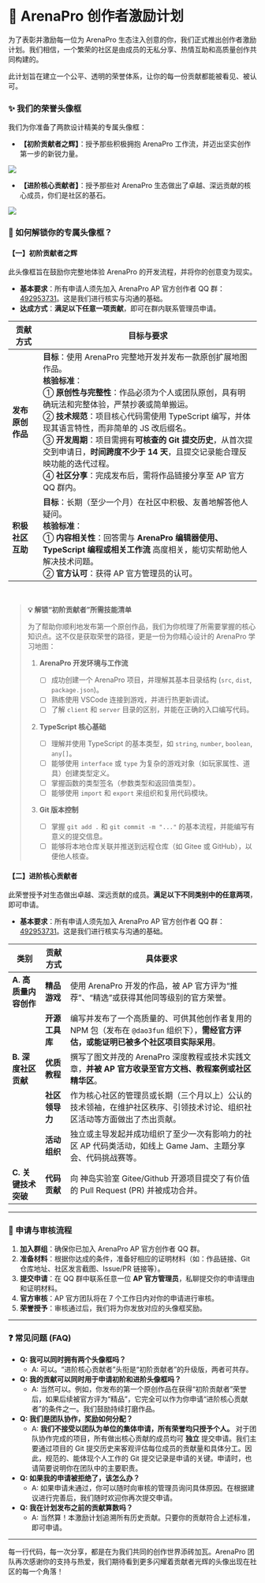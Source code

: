 # 🌟 ArenaPro 创作者激励计划

为了表彰并激励每一位为 ArenaPro 生态注入创意的你，我们正式推出创作者激励计划。我们相信，一个繁荣的社区是由成员的无私分享、热情互助和高质量创作共同构建的。

此计划旨在建立一个公平、透明的荣誉体系，让你的每一份贡献都能被看见、被认可。

### ✨ 我们的荣誉头像框

我们为你准备了两款设计精美的专属头像框：

- **【初阶贡献者之辉】**：授予那些积极拥抱 ArenaPro 工作流，并迈出坚实创作第一步的新锐力量。

![](/QQ20250710-130705.png)

- **【进阶核心贡献者】**：授予那些对 ArenaPro 生态做出了卓越、深远贡献的核心成员，你们是社区的基石。

![](/QQ20250710-130641.png)

### 🎯 如何解锁你的专属头像框？

#### **【一】初阶贡献者之辉**

此头像框旨在鼓励你完整地体验 ArenaPro 的开发流程，并将你的创意变为现实。

- **基本要求**：所有申请人须先加入 ArenaPro AP 官方创作者 QQ 群：[492953731](https://qm.qq.com/cgi-bin/qm/qr?authKey=LteV6YzMX0xKmrQSp8%2BaNi6YUdonwyVMc44npCKlNymwnoWVZBmG5Y4S4N9RwxEP&k=JeZQYLLnherYW6pGlbODkErutSmbkzr-&noverify=0)。这是我们进行核实与沟通的基础。
- **达成方式**：**满足以下任意一项贡献**，即可在群内联系管理员申请。

| 贡献方式         | 目标与要求                                                                                                                                                                                                                                                                                                                                                                                                                                                                                             |
| ---------------- | ------------------------------------------------------------------------------------------------------------------------------------------------------------------------------------------------------------------------------------------------------------------------------------------------------------------------------------------------------------------------------------------------------------------------------------------------------------------------------------------------------ |
| **发布原创作品** | **目标**：使用 ArenaPro 完整地开发并发布一款原创扩展地图作品。<br/>**核验标准**：<br/>① **原创性与完整性**：作品必须为个人或团队原创，具有明确玩法和完整体验，严禁抄袭或简单搬运。<br/>② **技术规范**：项目核心代码需使用 TypeScript 编写，并体现其语言特性，而非简单的 JS 改后缀名。<br/>③ **开发周期**：项目需拥有**可核查的 Git 提交历史**，从首次提交到申请日，**时间跨度不少于 14 天**，且提交记录能合理反映功能的迭代过程。<br/>④ **社区分享**：完成发布后，需将作品链接分享至 AP 官方 QQ 群内。 |
| **积极社区互助** | **目标**：长期（至少一个月）在社区中积极、友善地解答他人疑问。<br/>**核验标准**：<br/>① **内容相关性**：回答需与 **ArenaPro 编辑器使用、TypeScript 编程或相关工作流** 高度相关，能切实帮助他人解决技术问题。<br/>② **官方认可**：获得 AP 官方管理员的认可。                                                                                                                                                                                                                                            |

<br/>

> **💡 解锁“初阶贡献者”所需技能清单**
>
> 为了帮助你顺利地发布第一个原创作品，我们为你梳理了所需要掌握的核心知识点。这不仅是获取荣誉的路径，更是一份为你精心设计的 ArenaPro 学习地图：
>
> 1.  **ArenaPro 开发环境与工作流**
>
>     - [ ] 成功创建一个 ArenaPro 项目，并理解其基本目录结构 (`src`, `dist`, `package.json`)。
>     - [ ] 熟练使用 VSCode 连接到游戏，并进行热更新调试。
>     - [ ] 了解 `client` 和 `server` 目录的区别，并能在正确的入口编写代码。
>
> 2.  **TypeScript 核心基础**
>
>     - [ ] 理解并使用 TypeScript 的基本类型，如 `string`, `number`, `boolean`, `any[]`。
>     - [ ] 能够使用 `interface` 或 `type` 为复杂的游戏对象（如玩家属性、道具）创建类型定义。
>     - [ ] 掌握函数的类型签名（参数类型和返回值类型）。
>     - [ ] 能够使用 `import` 和 `export` 来组织和复用代码模块。
>
> 3.  **Git 版本控制**
>     - [ ] 掌握 `git add .` 和 `git commit -m "..."` 的基本流程，并能编写有意义的提交信息。
>     - [ ] 能够将本地仓库关联并推送到远程仓库（如 Gitee 或 GitHub），以便他人核查。

#### **【二】进阶核心贡献者**

此荣誉授予对生态做出卓越、深远贡献的成员。**满足以下不同类别中的任意两项**，即可申请。

- **基本要求**：所有申请人须先加入 ArenaPro AP 官方创作者 QQ 群：[492953731](https://qm.qq.com/cgi-bin/qm/qr?authKey=LteV6YzMX0xKmrQSp8%2BaNi6YUdonwyVMc44npCKlNymwnoWVZBmG5Y4S4N9RwxEP&k=JeZQYLLnherYW6pGlbODkErutSmbkzr-&noverify=0)。这是我们进行核实与沟通的基础。

| 类别                  | 贡献方式       | 具体要求                                                                                                                                |
| --------------------- | -------------- | --------------------------------------------------------------------------------------------------------------------------------------- |
| **A. 高质量内容创作** | **精品游戏**   | 使用 ArenaPro 开发的作品，被 AP 官方评为“推荐”、“精选”或获得其他同等级别的官方荣誉。                                                    |
|                       | **开源工具库** | 编写并发布了一个高质量的、可供其他创作者复用的 NPM 包（发布在 `@dao3fun` 组织下），**需经官方评估，或能证明已被多个社区项目实际采用**。 |
| **B. 深度社区贡献**   | **优质教程**   | 撰写了图文并茂的 ArenaPro 深度教程或技术实践文章，**并被 AP 官方收录至官方文档、教程案例或社区精华区**。                                |
|                       | **社区领导力** | 作为核心社区的管理员或长期（三个月以上）公认的技术领袖，在维护社区秩序、引领技术讨论、组织社区活动等方面做出了杰出贡献。                |
|                       | **活动组织**   | 独立或主导发起并成功组织了至少一次有影响力的社区 AP 代码类活动，如线上 Game Jam、主题分享会、代码挑战赛等。                             |
| **C. 关键技术突破**   | **代码贡献**   | 向 神岛实验室 Gitee/Github 开源项目提交了有价值的 Pull Request (PR) 并被成功合并。                                                      |

---

### 🚀 申请与审核流程

1.  **加入群组**：确保你已加入 ArenaPro AP 官方创作者 QQ 群。
2.  **准备材料**：根据你达成的条件，准备好相应的证明材料（如：作品链接、Git 仓库地址、社区发言截图、Issue/PR 链接等）。
3.  **提交申请**：在 QQ 群中联系任意一位 **AP 官方管理员**，私聊提交你的申请理由和证明材料。
4.  **官方审核**：AP 官方团队将在 7 个工作日内对你的申请进行审核。
5.  **荣誉授予**：审核通过后，我们将为你发放对应的头像框奖励。

---

### ❓ 常见问题 (FAQ)

- **Q: 我可以同时拥有两个头像框吗？**
  - A: 可以。“进阶核心贡献者”头衔是“初阶贡献者”的升级版，两者可共存。
- **Q: 我的贡献可以同时用于申请初阶和进阶头像框吗？**
  - A: 当然可以。例如，你发布的第一个原创作品在获得“初阶贡献者”荣誉后，如果后续被官方评为“精品”，它完全可以作为你申请“进阶核心贡献者”的条件之一。我们鼓励持续打磨作品。
- **Q: 我们是团队协作，奖励如何分配？**
  - A: **我们不接受以团队为单位的集体申请，所有荣誉均只授予个人。** 对于团队协作完成的项目，所有做出核心贡献的成员均可 **独立** 提交申请。我们主要通过项目的 Git 提交历史来客观评估每位成员的贡献量和具体分工。因此，规范的、能体现个人工作的 Git 提交记录是申请的关键。申请时，也请简要说明你在团队中的主要职责。
- **Q: 如果我的申请被拒绝了，该怎么办？**
  - A: 如果申请未通过，你可以随时向审核的管理员询问具体原因。在根据建议进行完善后，我们随时欢迎你再次提交申请。
- **Q: 我在计划发布之前的贡献算数吗？**
  - A: 当然算！本激励计划追溯所有历史贡献。只要你的贡献符合上述标准，即可申请。

---

每一行代码，每一次分享，都是在为我们共同的创作世界添砖加瓦。ArenaPro 团队再次感谢你的支持与热爱，我们期待看到更多闪耀着贡献者光辉的头像出现在社区的每一个角落！
